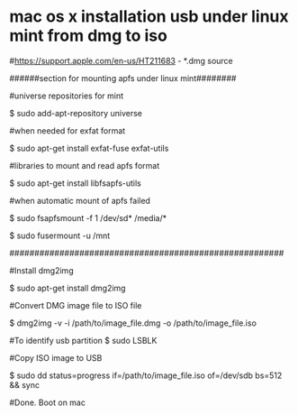 
# mac os x installation usb under linux mint from dmg to iso
#https://support.apple.com/en-us/HT211683 - *.dmg source

######section for mounting apfs under linux mint########

#universe repositories for mint

$ sudo add-apt-repository universe

#when needed for exfat format

$ sudo apt-get install exfat-fuse exfat-utils

#libraries to mount and read apfs format

$ sudo apt-get install libfsapfs-utils

#when automatic mount of apfs failed

$ sudo fsapfsmount -f 1 /dev/sd* /media/*

$ sudo fusermount -u /mnt

#######################################################

#Install dmg2img

$ sudo apt-get install dmg2img

#Convert DMG image file to ISO file

$ dmg2img -v -i /path/to/image_file.dmg -o /path/to/image_file.iso

#To identify usb partition
$ sudo LSBLK

#Copy ISO image to USB

$ sudo dd status=progress if=/path/to/image_file.iso of=/dev/sdb bs=512 && sync

#Done. Boot on mac 
